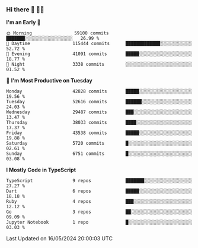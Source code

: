 ### Hi there 👋 🧑‍💻



<!--START_SECTION:waka-->
**I'm an Early 🐤** 

```text
🌞 Morning                59100 commits       ███████░░░░░░░░░░░░░░░░░░   26.99 % 
🌆 Daytime                115444 commits      █████████████░░░░░░░░░░░░   52.72 % 
🌃 Evening                41091 commits       █████░░░░░░░░░░░░░░░░░░░░   18.77 % 
🌙 Night                  3338 commits        ░░░░░░░░░░░░░░░░░░░░░░░░░   01.52 % 
```
📅 **I'm Most Productive on Tuesday** 

```text
Monday                   42828 commits       █████░░░░░░░░░░░░░░░░░░░░   19.56 % 
Tuesday                  52616 commits       ██████░░░░░░░░░░░░░░░░░░░   24.03 % 
Wednesday                29487 commits       ███░░░░░░░░░░░░░░░░░░░░░░   13.47 % 
Thursday                 38033 commits       ████░░░░░░░░░░░░░░░░░░░░░   17.37 % 
Friday                   43538 commits       █████░░░░░░░░░░░░░░░░░░░░   19.88 % 
Saturday                 5720 commits        █░░░░░░░░░░░░░░░░░░░░░░░░   02.61 % 
Sunday                   6751 commits        █░░░░░░░░░░░░░░░░░░░░░░░░   03.08 % 
```


**I Mostly Code in TypeScript** 

```text
TypeScript               9 repos             ███████░░░░░░░░░░░░░░░░░░   27.27 % 
Dart                     6 repos             █████░░░░░░░░░░░░░░░░░░░░   18.18 % 
Ruby                     4 repos             ███░░░░░░░░░░░░░░░░░░░░░░   12.12 % 
Go                       3 repos             ██░░░░░░░░░░░░░░░░░░░░░░░   09.09 % 
Jupyter Notebook         1 repo              █░░░░░░░░░░░░░░░░░░░░░░░░   03.03 % 
```




 Last Updated on 16/05/2024 20:00:03 UTC
<!--END_SECTION:waka-->


